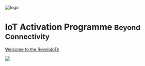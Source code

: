 <!-- _coverpage.md -->

![logo](https://www.telefonica.com/telefonica-theme/images/dFront/modules/mod_footer/logo_telefonica_azul.png)

# IoT Activation Programme <small>Beyond Connectivity</small>

[Welcome to the RevoluIoTn](IoT_basic.md)

<!-- background image -->

![](pictures/miscellaneous/bg.jpg)

